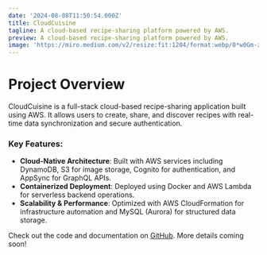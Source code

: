 ```yaml
---
date: '2024-08-08T11:50:54.000Z'
title: CloudCuisine
tagline: A cloud-based recipe-sharing platform powered by AWS.
preview: A cloud-based recipe-sharing platform powered by AWS.
image: 'https://miro.medium.com/v2/resize:fit:1204/format:webp/0*w0Gm-zCutNnCUhgu.png'
---
```


# Project Overview

CloudCuisine is a full-stack cloud-based recipe-sharing application built using AWS. It allows users to create, share, and discover recipes with real-time data synchronization and secure authentication.

### **Key Features:**

- **Cloud-Native Architecture**: Built with AWS services including DynamoDB, S3 for image storage, Cognito for authentication, and AppSync for GraphQL APIs.
- **Containerized Deployment**: Deployed using Docker and AWS Lambda for serverless backend operations.
- **Scalability & Performance**: Optimized with AWS CloudFormation for infrastructure automation and MySQL (Aurora) for structured data storage.

Check out the code and documentation on [GitHub](https://github.com/harshpreet08/CloudCuisine). More details coming soon!
